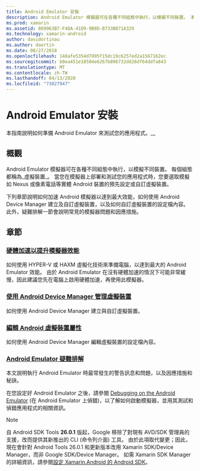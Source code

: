 ```yaml
---
title: Android Emulator 安裝
description: Android Emulator 模擬器可在各種不同組態中執行，以模擬不同裝置。 本指南說明如何準備 Android Emulator 來測試您的應用程式。
ms.prod: xamarin
ms.assetid: 889963B7-F4DA-41D9-9B8D-B733BB71A329
ms.technology: xamarin-android
author: davidortinau
ms.author: daortin
ms.date: 08/27/2018
ms.openlocfilehash: 148afe5354d7995f15dc19c6257ed2a1567162ec
ms.sourcegitcommit: b0ea451e18504e6267b896732dd26df64ddfa843
ms.translationtype: MT
ms.contentlocale: zh-TW
ms.lasthandoff: 04/13/2020
ms.locfileid: "73027947"
---
```

# <a name="android-emulator-setup"></a>Android Emulator 安裝

本指南說明如何準備 Android Emulator 來測試您的應用程式。__

## <a name="overview"></a>概觀

Android Emulator 模擬器可在各種不同組態中執行，以模擬不同裝置。 每個組態都稱為_虛擬裝置_。 當您在模擬器上部署和測試您的應用程式時，您要選取模擬如 Nexus 或像素電話等實體 Android 裝置的預先設定或自訂虛擬裝置。

下列章節說明如何加速 Android 模擬器以達到最大效能，如何使用 Android Device Manager 建立及自訂虛擬裝置，以及如何自訂虛擬裝置的設定檔內容。 此外，疑難排解一節會說明常見的模擬器問題和因應措施。

## <a name="sections"></a>章節

### <a name="hardware-acceleration-for-emulator-performance"></a>[硬體加速以提升模擬器效能](~/android/get-started/installation/android-emulator/hardware-acceleration.md)

如何使用 HYPER-V 或 HAXM 虛擬化技術來準備電腦，以達到最大的 Android Emulator 效能。 由於 Android Emulator 在沒有硬體加速的情況下可能非常緩慢，因此建議您先在電腦上啟用硬體加速，再使用此模擬器。

### <a name="managing-virtual-devices-with-the-android-device-manager"></a>[使用 Android Device Manager 管理虛擬裝置](~/android/get-started/installation/android-emulator/device-manager.md)

如何使用 Android Device Manager 建立與自訂虛擬裝置。

### <a name="editing-android-virtual-device-properties"></a>[編輯 Android 虛擬裝置屬性](~/android/get-started/installation/android-emulator/device-properties.md)

如何使用 Android Device Manager 編輯虛擬裝置的設定檔內容。

### <a name="android-emulator-troubleshooting"></a>[Android Emulator 疑難排解](~/android/get-started/installation/android-emulator/troubleshooting.md)

本文說明執行 Android Emulator 時最常發生的警告訊息和問題，以及因應措施和秘訣。

在您設定好 Android Emulator 之後，請參閱 [Debugging on the Android Emulator](~/android/deploy-test/debugging/debug-on-emulator.md) (在 Android Emulator 上偵錯)，以了解如何啟動模擬器，並用其測試和偵錯應用程式的相關資訊。

> [!NOTE]
> 自 Android SDK Tools **26.0.1** 版起，Google 移除了對現有 AVD/SDK 管理員的支援，改而提供其新推出的 CLI (命令列介面) 工具。 由於此項取代變更；因此，現在會針對 Android Tools 26.0.1 和更新版本改用 Xamarin SDK/Device Manager，而非 Google SDK/Device Manager。 如需 Xamarin SDK Manager 的詳細資訊，請參閱[設定 Xamarin.Android 的 Android SDK](~/android/get-started/installation/android-sdk.md)。
